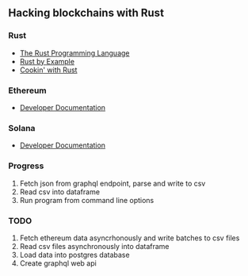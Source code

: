## Hacking blockchains with Rust

### Rust
* [The Rust Programming Language](https://doc.rust-lang.org/book/#the-rust-programming-language)
* [Rust by Example](https://doc.rust-lang.org/stable/rust-by-example/)
* [Cookin' with Rust](https://rust-lang-nursery.github.io/rust-cookbook/)

### Ethereum
* [Developer Documentation](https://ethereum.org/en/developers/docs/)

### Solana
* [Developer Documentation](https://docs.solana.com/developing/programming-model/overview)

### Progress
1. Fetch json from graphql endpoint, parse and write to csv
1. Read csv into dataframe
1. Run program from command line options

### TODO
1. Fetch ethereum data asyncrhonously and write batches to csv files
1. Read csv files asynchronously into dataframe
1. Load data into postgres database
1. Create graphql web api